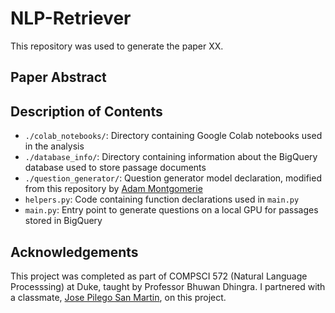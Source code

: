 # NLP-Retriever
This repository was used to generate the paper XX. 

## Paper Abstract


## Description of Contents
- `./colab_notebooks/`: Directory containing Google Colab notebooks used in the analysis
- `./database_info/`: Directory containing information about the BigQuery database used to store passage documents
- `./question_generator/`: Question generator model declaration, modified from this repository by [Adam Montgomerie](https://github.com/AMontgomerie/question_generator)
- `helpers.py`: Code containing function declarations used in `main.py`
- `main.py`: Entry point to generate questions on a local GPU for passages stored in BigQuery

## Acknowledgements

This project was completed as part of COMPSCI 572 (Natural Language Processsing) at Duke, taught by Professor Bhuwan Dhingra. 
I partnered with a classmate, [Jose Pilego San Martin](https://github.com/josePliego), on this project.


